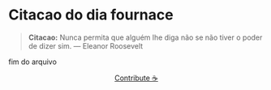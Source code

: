 # Citacao do dia fournace

> **Citacao:** Nunca permita que alguém lhe diga não se não tiver o poder de dizer sim. — Eleanor Roosevelt

fim do arquivo

<watermark-footer>
<p align="center">
  <a href="https://github.com/ruisuan/ruisuan/blob/main/contribute.md">Contribute ☕</a>
</p>
</watermark-footer>
